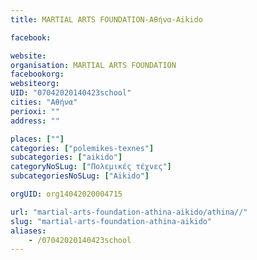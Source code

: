 ```yaml
---
title: MARTIAL ARTS FOUNDATION-Αθήνα-Aikido

facebook:

website:
organisation: MARTIAL ARTS FOUNDATION
facebookorg:
websiteorg:
UID: "07042020140423school"
cities: "Αθήνα"
perioxi: ""
address: ""

places: [""]
categories: ["polemikes-texnes"]
subcategories: ["aikido"]
categoryNoSLug: ["Πολεμικές τέχνες"]
subcategoriesNoSLug: ["Aikido"]

orgUID: org14042020004715

url: "martial-arts-foundation-athina-aikido/athina//"
slug: "martial-arts-foundation-athina-aikido"
aliases:
    - /07042020140423school
---
```





